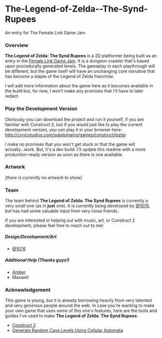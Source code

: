 # The-Legend-of-Zelda--The-Synd-Rupees
An entry for The Female Link Game Jam

### Overview
**The Legend of Zelda: The Synd Rupees** is a 2D platformer being built as an entry in the [Female Link Game Jam](http://jams.gamejolt.io/femalelinkjam).
It is a dungeon crawler that's based upon procedurally generated levels. The gameplay in each playthrough will be different, but the game itself will have an unchanging core narrative that has become a staple of the Legend of Zelda franchise. 

I will add more information about the game here as it becomes available in the build but, for now, I won't make any promises that I'll have to later redact. 

### Play the Development Version
Obviously you can download the project and run it yourself, if you are familiar with Construct 2, but if you would just like to play the current development version, you can play it in your browser here:
http://cynicstudios.com/subdomains/games/construct/loztsr

I make no promises that you won't get stuck or that the game will actually...work. But, it's a dev build. I'll update this readme with a more production-ready version as soon as there is one available.

### Artwork
*[there is currently no artwork to show]*

### Team
The team behind **The Legend of Zelda: The Synd Rupees** is currently a very small one (as in **just** one). It is currently being developed by [@1076](https://twitter.com/1076), but has had some valuable input from very close friends. 

If you are interested in helping out with music, art, or Construct 2 development, please feel free to reach out to me!

##### Design/Development/Art
- [@1076](https://twitter.com/1076)

##### Additional Help (Thanks guys!)
- [Amber](https://twitter.com/stoic_76)
- Maxwell

### Acknowledgement
This game is young, but it is already borrowing heavily from very talented and very *generous* people around the web.
In case you're wanting to make your own game that uses some of this one's features, here are the tools and guides I've used to make **The Legend of Zelda: The Synd Rupees**

- [Construct 2](https://www.scirra.com/construct2)
- [Generate Random Cave Levels Using Cellular Automata](http://gamedevelopment.tutsplus.com/tutorials/generate-random-cave-levels-using-cellular-automata--gamedev-9664)
